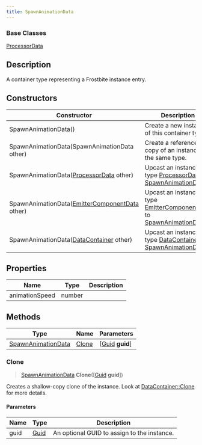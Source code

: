 ```yaml
---
title: SpawnAnimationData
---
```

### Base Classes

[ProcessorData](ProcessorData)

## Description

A container type representing a Frostbite instance entry.

## Constructors

| Constructor                                                                   | Description                                                                                                                 |
| ----------------------------------------------------------------------------- | --------------------------------------------------------------------------------------------------------------------------- |
| SpawnAnimationData()                                                          | Create a new instance of this container type.                                                                               |
| SpawnAnimationData(SpawnAnimationData other)                                  | Create a reference copy of an instance of the same type.                                                                    |
| SpawnAnimationData([ProcessorData](ProcessorData) other)                      | Upcast an instance of type [ProcessorData](ProcessorData) to [SpawnAnimationData](SpawnAnimationData).                      |
| SpawnAnimationData([EmitterComponentData](EmitterComponentData) other)        | Upcast an instance of type [EmitterComponentData](EmitterComponentData) to [SpawnAnimationData](SpawnAnimationData).        |
| SpawnAnimationData([DataContainer](/vext/ref/shared/class/datacontainer) other) | Upcast an instance of type [DataContainer](/vext/ref/shared/class/datacontainer) to [SpawnAnimationData](SpawnAnimationData). |

## Properties

| Name           | Type   | Description |
| -------------- | ------ | ----------- |
| animationSpeed | number |             |

## Methods

| Type                                     | Name            | Parameters                                     |
| ---------------------------------------- | --------------- | ---------------------------------------------- |
| [SpawnAnimationData](SpawnAnimationData) | [Clone](#clone) | \[[Guid](/vext/ref/shared/class/guid) **guid**\] |

### Clone

> [SpawnAnimationData](SpawnAnimationData) **Clone**(\[[Guid](/vext/ref/shared/class/guid) **guid**\])

Creates a shallow-copy clone of the instance. Look at [DataContainer::Clone](/vext/ref/shared/class/datacontainer#clone) for more details.

#### Parameters

| Name | Type         | Description                                 |
| ---- | ------------ | ------------------------------------------- |
| guid | [Guid](Guid) | An optional GUID to assign to the instance. |
